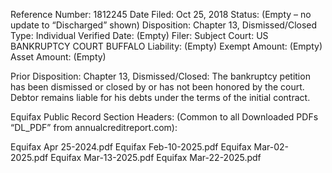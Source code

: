 Reference Number: 1812245
Date Filed: Oct 25, 2018
Status: (Empty – no update to “Discharged” shown)
Disposition: Chapter 13, Dismissed/Closed
Type: Individual
Verified Date: (Empty)
Filer: Subject
Court: US BANKRUPTCY COURT BUFFALO
Liability: (Empty)
Exempt Amount: (Empty)
Asset Amount: (Empty)

Prior Disposition:
Chapter 13, Dismissed/Closed: The bankruptcy petition has been dismissed or closed by or has not been honored by the court. Debtor remains liable for his debts under the terms of the initial contract.

Equifax Public Record Section Headers:
(Common to all Downloaded PDFs “DL\_PDF” from annualcreditreport.com):

Equifax Apr 25-2024.pdf
Equifax Feb-10-2025.pdf
Equifax Mar-02-2025.pdf
Equifax Mar-13-2025.pdf
Equifax Mar-22-2025.pdf

